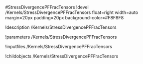 <!-- MOOSE Object Documentation Stub: Remove this when content is added. -->
#StressDivergencePFFracTensors
!devel /Kernels/StressDivergencePFFracTensors float=right width=auto margin=20px padding=20px background-color=#F8F8F8

!description /Kernels/StressDivergencePFFracTensors

!parameters /Kernels/StressDivergencePFFracTensors

!inputfiles /Kernels/StressDivergencePFFracTensors

!childobjects /Kernels/StressDivergencePFFracTensors
